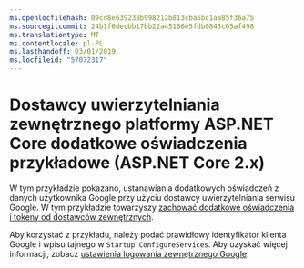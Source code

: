 ```yaml
---
ms.openlocfilehash: 09cd8e639238b998212b813cba5bc1aa85f36a75
ms.sourcegitcommit: 24b1f6decbb17bb22a45166e5fdb0845c65af498
ms.translationtype: MT
ms.contentlocale: pl-PL
ms.lasthandoff: 03/01/2019
ms.locfileid: "57072317"
---
```

# <a name="aspnet-core-external-authentication-provider-additional-claims-sample-aspnet-core-2x"></a>Dostawcy uwierzytelniania zewnętrznego platformy ASP.NET Core dodatkowe oświadczenia przykładowe (ASP.NET Core 2.x)

W tym przykładzie pokazano, ustanawiania dodatkowych oświadczeń z danych użytkownika Google przy użyciu dostawcy uwierzytelniania serwisu Google. W tym przykładzie towarzyszy [zachować dodatkowe oświadczenia i tokeny od dostawców zewnętrznych](https://docs.microsoft.com/aspnet/core/security/authentication/social/additional-claims).

Aby korzystać z przykładu, należy podać prawidłowy identyfikator klienta Google i wpisu tajnego w `Startup.ConfigureServices`. Aby uzyskać więcej informacji, zobacz [ustawienia logowania zewnętrznego Google](https://docs.microsoft.com/aspnet/core/security/authentication/social/google-logins).
